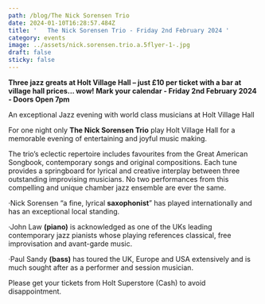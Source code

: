 ```yaml
---
path: /blog/The Nick Sorensen Trio
date: 2024-01-10T16:28:57.484Z
title: '   The Nick Sorensen Trio - Friday 2nd February 2024 '
category: events
image: ../assets/nick.sorensen.trio.a.5flyer-1-.jpg
draft: false
sticky: false
---
```

**Three jazz greats at Holt Village Hall – just £10 per ticket with a bar at village hall prices... wow!  Mark your calendar - Friday 2nd February 2024 - Doors Open 7pm**

An exceptional Jazz evening with world class musicians at Holt Village Hall

For one night only **The Nick Sorensen Trio** play Holt Village Hall for a memorable evening of entertaining and joyful music making.

The trio’s eclectic repertoire includes favourites from the Great American Songbook, contemporary songs and original compositions. Each tune provides a springboard for lyrical and creative interplay between three outstanding improvising musicians. No two performances from this compelling and unique chamber jazz ensemble are ever the same.

·Nick Sorensen “a fine, lyrical **saxophonist**” has played internationally and has an exceptional local standing.

·John Law **(piano)** is acknowledged as one of the UKs leading contemporary jazz pianists whose playing references classical, free improvisation and avant-garde music.

·Paul Sandy **(bass)** has toured the UK, Europe and USA extensively and is much sought after as a performer and session musician.

Please get your tickets from Holt Superstore (Cash) to avoid disappointment.